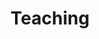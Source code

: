 ---
layout: profiles
permalink: /teaching/
title: Teaching
description:
nav: true
nav_order: 2

profiles:
  # if you want to include more than one profile, just replicate the following block
  # and create one content file for each profile inside _pages/
  - align: right
    image: pid_lec.png 
    content: teaching_experience.md
    image_circular: false # crops the image to make it circular
---
